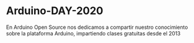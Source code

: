 # Arduino-DAY-2020
En Arduino Open Source nos dedicamos a compartir nuestro conocimiento sobre la plataforma Arduino, impartiendo clases gratuitas desde el 2013

